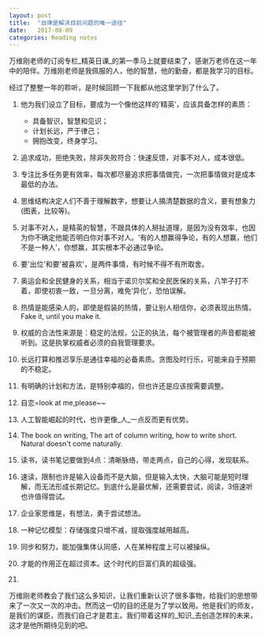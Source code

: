 ```yaml
---
layout: post
title:  "自律是解决目前问题的唯一途径"
date:   2017-08-09
categories: Reading notes
---
```

万维刚老师的订阅专栏_精英日课_的第一季马上就要结束了，感谢万老师在这一年中的陪伴。万维刚老师是我佩服的人，他的智慧，他的勤奋，都是我学习的目标。

经过了整整一年的聆听，是时候回顾一下我都从他这里学到了什么了。

1. 他为我们设立了目标，要成为一个像他这样的‘精英’，应该具备怎样的素质：
	- 具备智识，智慧和见识；
	- 计划长远，严于律己；
	- 拥抱改变，终身学习。
2. 追求成功，拒绝失败，除非失败符合：快速反馈，对事不对人，成本很低。

3. 专注比多任务更有效率，每次都尽量追求把事情做完，一次把事情做对是成本最低的办法。

4. 思维结构决定人们不善于理解数字，想要让人搞清楚数据的含义，要有想象力(图表，比较等)。

5. 对事不对人，是精英的智慧，不跟具体的人掰扯道理，是因为没有效率，也因为你不确定他能否明白你对事不对人。‘有的人想赢得争论，有的人想赢，他们不是一种人’，你想赢，其实根本不必通过争论。

6. 要'出位'和要'被喜欢'，是两件事情，有时候不得不有所取舍。

7. 奥运会和全民健身的关系，相当于诺贝尔奖和全民医保的关系，八竿子打不着，即使初衷一致，一旦分离，难免‘异化’，恐怕误解。

8. 热情是能感染人的，即使是假装的热情，要让别人相信你，必须表现出热情。Fake it, until you make it.

9. 权威的合法性来源是：稳定的法规，公正的执法，每个被管理者的声音都能被听到。这是执掌权威者必须的自我管理要求。

10. 长远打算和推迟享乐是通往幸福的必备素质。贪图及时行乐，可能来自于预期的不稳定。

11. 有明确的计划和方法，是特别幸福的，但也许还是应该按需要调整。

12. 自恋=look at me,please~~

13. 人工智能崛起的时代，也许更像_人_一点反而更有优势。

14. The book on writing, The art of column writing, how to write short. Natural doesn't come naturally.

15. 读书，读书笔记要做到4点：清晰脉络，带走两点，自己的心得，发现联系。

16. 速读，限制也许是输入设备而不是大脑，但是输入太快，大脑可能是短时理解，而无法形成长期记忆。到底什么是最优解，还需要尝试，阅读，3倍速听也许值得尝试。

17. 企业家思维是，有想法，勇于尝试想法。

18. 一种记忆模型：存储强度只增不减，提取强度越用越高。

19. 同步和努力，能加强集体认同感，人在某种程度上可以被操纵。

20. 才能的作用正在超过资本。这个时代的巨富们真的超级强。

21. 



万维刚老师教会了我们这么多知识，让我们重新认识了很多事物，给我们的思想带来了一次又一次的冲击。然而这一切的目的还是为了学以致用。他是我们的师友，是我们的谋臣，而我们自己才是君主。我们带着这样的_知识_去创造怎样的未来，这才是他所期待见到的吧。

